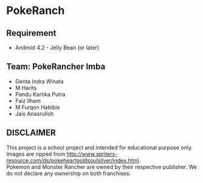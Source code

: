 # PokeRanch

## Requirement
- Android 4.2 - Jelly Bean (or later)

## Team: PokeRancher Imba
- Genta Indra Winata
- M Harits
- Pandu Kartika Putra
- Faiz Ilham
- M Furqon Habibie
- Jais Anasrulloh

## DISCLAIMER
This project is a school project and intended for educational purpose only.
Images are ripped from http://www.spriters-resource.com/ds/pokeheartgoldsoulsilver/index.html.  
Pokemon and Monster Rancher are owned by their respective publisher. We do not declare any ownership on both franchises.
